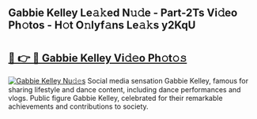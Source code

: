 ## Gabbie Kelley Le𝚊𝚔ed N𝚞𝚍e - Part-2Ts Vi𝚍eo Ph𝚘tos - H𝚘t O𝚗lyf𝚊ns Le𝚊𝚔s y2KqU

# <h2><a href="http://hfaezq.feru.top/?c=Gabbie+Kelley">🔗 👉 🔴 Gabbie Kelley Vi𝚍𝚎o Ph𝚘t𝚘𝚜</a></h2>

[![Gabbie Kelley Nu𝚍𝚎s](https://i.imgur.com/0TWrTi3.gif)](http://hfaezq.feru.top/?c=Gabbie+Kelley)
Social media sensation Gabbie Kelley, famous for sharing lifestyle and dance content, including dance performances and vlogs. Public figure Gabbie Kelley, celebrated for their remarkable achievements and contributions to society. 
